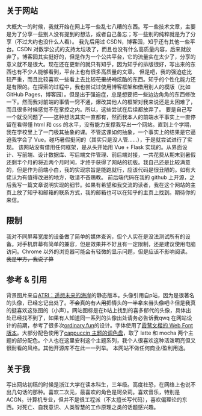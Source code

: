 ## 关于网站
大概大一的时候，我就开始在网上写一些乱七八糟的东西。写一些技术文章，主要是为了分享一些别人没有提到的想法，或者自己备忘；写一些别的纯粹就是为了分享（不过大约也没什么人看）。
我先后用过 CSDN，博客园，知乎还有其他一些平台。CSDN 对数学公式的支持太垃圾了，而且也没有什么高质量内容，后来就放弃了。博客园其实挺好的，但是作为一个公共平台，它的流量实在太少了，分享的意义就不是很大。现在还在更新的就只有知乎，因为知乎的排版很好，写出来的东西也有不少人能够看到，平台上也有很多高质量的文章。
但是吧，我的强迫症比较严重，而且比较喜欢一些看上去比较~~花里胡哨~~炫酷的东西。知乎的个性化能力还是有限的。在探索的过程中，我也尝试过使用博客框架和借用别人的模版（比如 GitHub Pages，博客园）。但是出于强迫症，总是想要把一些边边角角的东西修改一下。然而我对前端的事情一窍不通，爆改其他人的框架对我来说还是太困难了，而且很多时候感觉不在掌控之内。所以，这些尝试在后续都放弃了。
要是自己写一个就没问题了——这种想法其实一直都有，然而我本人的前端水平事实上一直停留在看得懂 html 和 css 的水平，没有能力支撑我写出一个网站。直到上个学期，我在学校里上了一门极其抽象的课。不管这课如何抽象，一个事实上的结果是它逼迫我学会了 Vue。碰巧暑假挺闲的（其实只是没人管……），于是就尝试进行了实现。
该网站没有借用任何框架，是从头开始用 Vue + Flask 实现的。从界面设计、写前端、设计数据库、写后端文件管理、前后端对接，一共花费从期末到暑假还剩半个月的将近两个月时间，才终于获得了网站的初版。我自己还是比较满意的，但是作为前端小白，我的实现宗旨是能跑就行，应该代码是很丑陋的。如有大佬认为有值得改进的地方，敬请不吝赐教。
前后端代码在我的 github 上开源，之后我写一篇文章说明实现的细节。如果有希望和我交流的读者，我在这个网站的主页上放了知乎和邮箱的联系方式，我的邮箱也可以在知乎的主页上找到。期待你的来信。
## 限制
我对不同屏幕宽度的设备做了简单的媒体查询，但个人实在是没法测试所有的设备。对手机屏幕有简单的兼容，但是效果并不好且有一定限制，还是建议使用电脑访问。Chrome 以外的浏览器可能会有轻微的显示问题，但是应该不影响阅读。~~我是甲方，我说了算~~
## 参考 & 引用
背景图片来自[ATRI：遥想未来的海岸](https://www.bilibili.com/video/BV1vm421H7ff/?spm_id_from=333.337.search-card.all.click&vd_source=acac52b4bb1a4dfaeb8f1e426056c95d)的静态版本。头像引用自p站，因为是很著名的头像，已经忘记出处了。~~不会真的有人用把情头的一半拿来当头像吧？~~但是我真的挺喜欢这张图的（小声）。网站图标是在b站上找到的喜多郁代的头像，具体出处已经找不到了，如果有人知道同一系列的头像出处请务必告诉我qwq
在网站设计的前期，参考了很多次[ordinary.fun](ordinary.fun)的设计。字体使用了[霞鹜文楷的 Web Font 版本](https://hsiaofeng.com/archives/224.html)。大部分配色使用了[cappuccin 主题的调色盘](https://github.com/catppuccin/palette)，取了 latte 和 mocha 两个主题的部分配色。个人也在这里安利这个主题系列，我个人很喜欢这种活泼明亮但又很耐看的风格。其他开源库不在此一一列举。
本网站不做任何商业/盈利用途。
## 关于我
写出网站初稿的时候是浙江大学在读本科生，三年级。高度社恐，在网络上也说不出几句话的那种。喜欢二次元，最喜欢的角色是珂朵莉。喜欢音乐，特别是 ACGN。计算机专业，但并不是很工程派（不太擅长写代码），喜欢偏理论的东西。对死亡、自我意识、人类智慧的工作原理之类的话题感兴趣。
